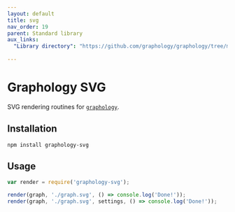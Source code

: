 ```yaml
---
layout: default
title: svg
nav_order: 19
parent: Standard library
aux_links:
  "Library directory": "https://github.com/graphology/graphology/tree/master/src/svg"
  
---
```


# Graphology SVG

SVG rendering routines for [`graphology`](..).

## Installation

```
npm install graphology-svg
```

## Usage

```js
var render = require('graphology-svg');

render(graph, './graph.svg', () => console.log('Done!'));
render(graph, './graph.svg', settings, () => console.log('Done!'));
```

